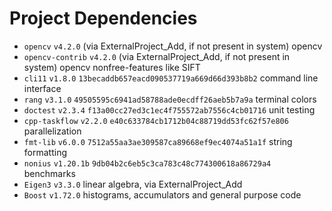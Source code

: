 # Project Dependencies

- `opencv` `v4.2.0` (via ExternalProject_Add, if not present in system) opencv
- `opencv-contrib` `v4.2.0` (via ExternalProject_Add, if not present in system)
  opencv nonfree-features like SIFT
- `cli11` `v1.8.0` `13becaddb657eacd090537719a669d66d393b8b2` command line
  interface
- `rang` `v3.1.0` `49505595c6941ad58788ade0ecdff26aeb5b7a9a` terminal colors
- `doctest` `v2.3.4` `f13a00cc27ed3c1ec4f755572ab7556c4cb01716` unit testing
- `cpp-taskflow` `v2.2.0` `e40c633784cb1712b04c88719dd53fc62f57e806` parallelization
- `fmt-lib` `v6.0.0` `7512a55aa3ae309587ca89668ef9ec4074a51a1f` string
  formatting
- `nonius` `v1.20.1b` `9db04b2c6eb5c3ca783c48c774300618a86729a4` benchmarks
- `Eigen3` `v3.3.0` linear algebra, via ExternalProject_Add
- `Boost` `v1.72.0` histograms, accumulators and general purpose code
